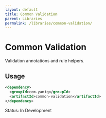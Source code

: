 ```yaml
---
layout: default
title: Common Validation
parent: Libraries
permalink: /libraries/common-validation/
---
```


# Common Validation

Validation annotations and rule helpers.

## Usage

```xml
<dependency>
  <groupId>com.yaniq</groupId>
  <artifactId>common-validation</artifactId>
</dependency>
```

Status: In Development

